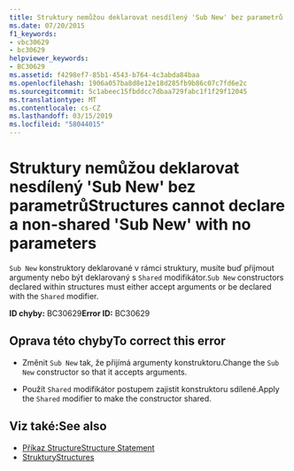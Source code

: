 ```yaml
---
title: Struktury nemůžou deklarovat nesdílený 'Sub New' bez parametrů
ms.date: 07/20/2015
f1_keywords:
- vbc30629
- bc30629
helpviewer_keywords:
- BC30629
ms.assetid: f4298ef7-85b1-4543-b764-4c3abda84baa
ms.openlocfilehash: 1906a057ba8d8e12e18d285fb9b86c07c7fd6e2c
ms.sourcegitcommit: 5c1abeec15fbddcc7dbaa729fabc1f1f29f12045
ms.translationtype: MT
ms.contentlocale: cs-CZ
ms.lasthandoff: 03/15/2019
ms.locfileid: "58044015"
---
```

# <a name="structures-cannot-declare-a-non-shared-sub-new-with-no-parameters"></a><span data-ttu-id="80c28-102">Struktury nemůžou deklarovat nesdílený 'Sub New' bez parametrů</span><span class="sxs-lookup"><span data-stu-id="80c28-102">Structures cannot declare a non-shared 'Sub New' with no parameters</span></span>
<span data-ttu-id="80c28-103">`Sub New` konstruktory deklarované v rámci struktury, musíte buď přijmout argumenty nebo být deklarovaný s `Shared` modifikátor.</span><span class="sxs-lookup"><span data-stu-id="80c28-103">`Sub New` constructors declared within structures must either accept arguments or be declared with the `Shared` modifier.</span></span>  
  
 <span data-ttu-id="80c28-104">**ID chyby:** BC30629</span><span class="sxs-lookup"><span data-stu-id="80c28-104">**Error ID:** BC30629</span></span>  
  
## <a name="to-correct-this-error"></a><span data-ttu-id="80c28-105">Oprava této chyby</span><span class="sxs-lookup"><span data-stu-id="80c28-105">To correct this error</span></span>  
  
-   <span data-ttu-id="80c28-106">Změnit `Sub New` tak, že přijímá argumenty konstruktoru.</span><span class="sxs-lookup"><span data-stu-id="80c28-106">Change the `Sub New` constructor so that it accepts arguments.</span></span>  
  
-   <span data-ttu-id="80c28-107">Použít `Shared` modifikátor postupem zajistit konstruktoru sdílené.</span><span class="sxs-lookup"><span data-stu-id="80c28-107">Apply the `Shared` modifier to make the constructor shared.</span></span>  
  
## <a name="see-also"></a><span data-ttu-id="80c28-108">Viz také:</span><span class="sxs-lookup"><span data-stu-id="80c28-108">See also</span></span>

- [<span data-ttu-id="80c28-109">Příkaz Structure</span><span class="sxs-lookup"><span data-stu-id="80c28-109">Structure Statement</span></span>](../../visual-basic/language-reference/statements/structure-statement.md)
- [<span data-ttu-id="80c28-110">Struktury</span><span class="sxs-lookup"><span data-stu-id="80c28-110">Structures</span></span>](../../visual-basic/programming-guide/language-features/data-types/structures.md)
